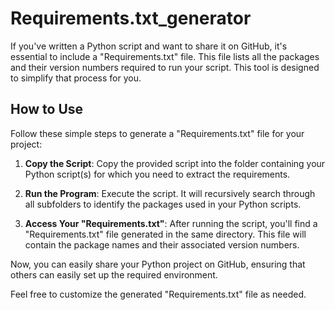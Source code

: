 # Requirements.txt_generator
If you've written a Python script and want to share it on GitHub, it's essential to include a "Requirements.txt" file. This file lists all the packages and their version numbers required to run your script. This tool is designed to simplify that process for you.


## How to Use

Follow these simple steps to generate a "Requirements.txt" file for your project:

1. **Copy the Script**: Copy the provided script into the folder containing your Python script(s) for which you need to extract the requirements.

2. **Run the Program**: Execute the script. It will recursively search through all subfolders to identify the packages used in your Python scripts.

3. **Access Your "Requirements.txt"**: After running the script, you'll find a "Requirements.txt" file generated in the same directory. This file will contain the package names and their associated version numbers.

Now, you can easily share your Python project on GitHub, ensuring that others can easily set up the required environment.

Feel free to customize the generated "Requirements.txt" file as needed.